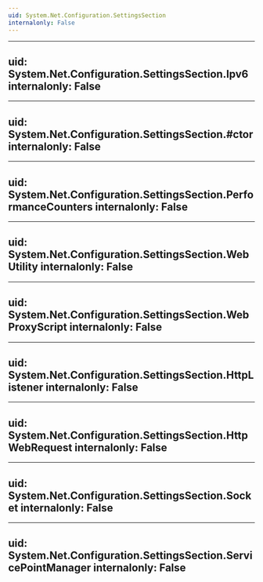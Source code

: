 ```yaml
---
uid: System.Net.Configuration.SettingsSection
internalonly: False
---
```


---
uid: System.Net.Configuration.SettingsSection.Ipv6
internalonly: False
---

---
uid: System.Net.Configuration.SettingsSection.#ctor
internalonly: False
---

---
uid: System.Net.Configuration.SettingsSection.PerformanceCounters
internalonly: False
---

---
uid: System.Net.Configuration.SettingsSection.WebUtility
internalonly: False
---

---
uid: System.Net.Configuration.SettingsSection.WebProxyScript
internalonly: False
---

---
uid: System.Net.Configuration.SettingsSection.HttpListener
internalonly: False
---

---
uid: System.Net.Configuration.SettingsSection.HttpWebRequest
internalonly: False
---

---
uid: System.Net.Configuration.SettingsSection.Socket
internalonly: False
---

---
uid: System.Net.Configuration.SettingsSection.ServicePointManager
internalonly: False
---
